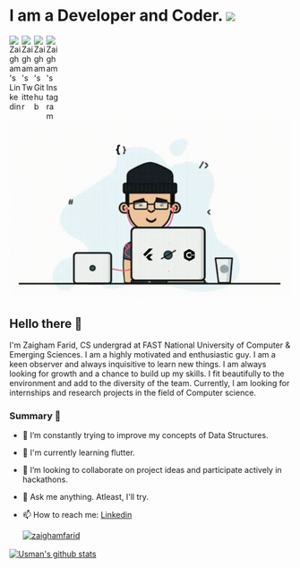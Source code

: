 # I am a Developer and Coder. <img src="https://media.giphy.com/media/h741oEMnAUIILdX0kU/giphy.gif" width="50">

<a href="https://www.linkedin.com/in/zaighamfarid/">
  <img align="left" alt="Zaigham's Linkedin" width="22px" style="color=blue" src="https://cdn.jsdelivr.net/npm/simple-icons@v3/icons/linkedin.svg" />
</a>

<a href="https://www.twitter.net/usmanisofficial">
  <img align="left" alt="Zaigham's Twitter" width="22px" src="https://cdn.jsdelivr.net/npm/simple-icons@3.13.0/icons/twitter.svg" />
</a>


<a href="https://github.com/zaighamfarid">
  <img align="left" alt="Zaigham's Github" width="22px" src="https://cdn.jsdelivr.net/npm/simple-icons@v3/icons/github.svg" />
</a>

<a href="https://www.instagram.com/zaighamfarid/">
  <img align="left" alt="Zaigham's Instagram" width="22px" src="https://cdn.jsdelivr.net/npm/simple-icons@v3/icons/instagram.svg" />
</a>

<p  align="left"><img src="https://raw.githubusercontent.com/usmanisofficial/usmanisofficial/main/68747470733a2f2f6d69726f2e6d656469756d2e636f6d2f6d61782f313336302f312a495247486d69477361313673746564517649615a66772e676966%20(2).gif">

## Hello there 👋
I'm Zaigham Farid, CS undergrad at FAST National University of Computer & Emerging Sciences. I am a highly motivated and enthusiastic guy. I am a keen observer and always inquisitive to learn new things. I am always looking for growth and a chance to build up my skills. I fit beautifully to the environment and add to the diversity of the team. Currently, I am looking for internships and research projects in the field of Computer science.

### Summary 👨‍
- 🔭 I’m constantly trying to improve my concepts of Data Structures.
- 🌱 I'm currently learning flutter.
- 👯 I’m looking to collaborate on project ideas and participate actively in hackathons.
- 💬 Ask me anything. Atleast, I'll try. 
- 📫 How to reach me: [Linkedin](https://www.linkedin.com/in/zaighamfarid/) 

  <a href="https://github.com/usmanisofficial" align="left"> <img src="https://komarev.com/ghpvc/?username=zaighamfarid&label=Profile Views&color=blue&style=plastic" alt="zaighamfarid" /> </a>
  
<a href="https://github.com/zaighamfarid">
 <img align="center" src="https://github-readme-stats.vercel.app/api?username=zaighamfarid&show_icons=true&theme=dracula&line_height=27" alt="Usman's github stats"/>
</a>
